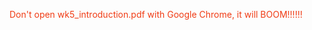 <font color="#f03c15"> Don't open wk5_introduction.pdf with Google Chrome, it will BOOM!!!!!! </font>